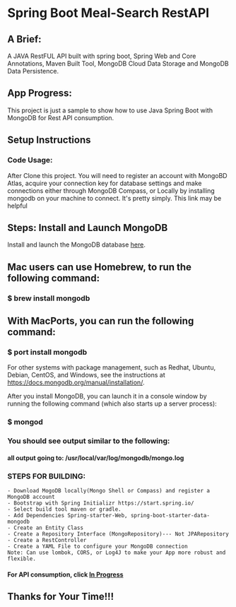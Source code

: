 # Spring Boot Meal-Search RestAPI

## A Brief:

A JAVA RestFUL API built with spring boot, Spring Web and Core Annotations, Maven Built Tool, MongoDB Cloud Data Storage and MongoDB Data Persistence.  

## App Progress:

This project is just a sample to show how to use Java Spring Boot with MongoDB for Rest API consumption.

## Setup Instructions

### Code Usage: 

After Clone this project. You will need to register an account with MongoBD Atlas, acquire your connection key for database settings and make connections
either through MongoDB Compass, or Locally by installing mongodb on your machine to connect. It's pretty simply. This link may be helpful 

## Steps:  Install and Launch MongoDB

Install and launch the MongoDB database <a href="https://docs.mongodb.com/manual/administration/install-community/">here<a/>.

## Mac users can use Homebrew, to run the following command:

### $ brew install mongodb

## With MacPorts, you can run the following command:

### $ port install mongodb

For other systems with package management, such as Redhat, Ubuntu, Debian, CentOS, and Windows, see the instructions at https://docs.mongodb.org/manual/installation/.

After you install MongoDB, you can launch it in a console window by running the following command (which also starts up a server process):

### $ mongod

### You should see output similar to the following:

#### all output going to: /usr/local/var/log/mongodb/mongo.log

### STEPS FOR BUILDING:
    - Download MogoDB locally(Mongo Shell or Compass) and register a MongoDB account   
    - Bootstrap with Spring Initializr https://start.spring.io/
    - Select build tool maven or gradle.
    - Add Dependencies Spring-starter-Web, spring-boot-starter-data-mongodb
    - Create an Entity Class 
    - Create a Repository Interface (MongoRepository)--- Not JPARepository
    - Create a RestController 
    - Create a YAML File to configure your MongoDB connection
    Note: Can use lombok, CORS, or Log4J to make your App more robust and flexible.
    
#### For API consumption, click <a href="">In Progress </a>

## Thanks for Your Time!!!

